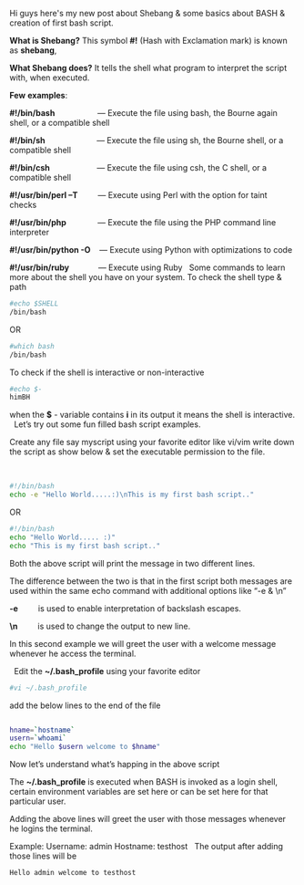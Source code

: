 Hi guys here's my new post about Shebang & some basics about BASH & creation of first bash script.


**What is Shebang?**
This symbol **#!** (Hash with Exclamation mark) is known as **shebang**,


**What Shebang does?**
It tells the shell what program to interpret the script with, when executed.


**Few** **examples**:


**#!/bin/bash**                   — Execute the file using bash, the Bourne again shell, or a compatible shell


**#!/bin/sh**                       — Execute the file using sh, the Bourne shell, or a compatible shell


**#!/bin/csh**                     — Execute the file using csh, the C shell, or a compatible shell


**#!/usr/bin/perl –T**         — Execute using Perl with the option for taint checks


**#!/usr/bin/php**              — Execute the file using the PHP command line interpreter


**#!/usr/bin/python -O**    — Execute using Python with optimizations to code


**#!/usr/bin/ruby**             — Execute using Ruby
 
Some commands to learn more about the shell you have on your system.
To check the shell type & path

```bash
#echo $SHELL
/bin/bash

```
OR
```bash
#which bash
/bin/bash

```
To check if the shell is interactive or non-interactive
```bash
#echo $-
himBH
```
when the **$** - variable contains **i** in its output it means the shell is interactive.
 
Let’s try out some fun filled bash script examples.

Create any file say myscript using your favorite editor like vi/vim write down the script as show below & set the executable permission to the file.

 
```bash
#!/bin/bash
echo -e "Hello World.....:)\nThis is my first bash script.."

```
OR
```bash
#!/bin/bash
echo "Hello World..... :)"
echo "This is my first bash script.."
```
Both the above script will print the message in two different lines.


The difference between the two is that in the first script both messages are used within the same echo command with additional options like “-e & \n”


**-e**         is used to enable interpretation of backslash escapes.


**\n**         is used to change the output to new line.
 

In this second example we will greet the user with a welcome message whenever he access the terminal.

 
Edit the **~/.bash_profile** using your favorite editor
```bash
#vi ~/.bash_profile

```
add the below lines to the end of the file
```bash

hname=`hostname`
usern=`whoami`
echo "Hello $usern welcome to $hname"

```
Now let’s understand what’s happing in the above script
 

The **~/.bash_profile** is executed when BASH is invoked as a login shell, certain environment variables are set here or can be set here for that particular user.


Adding the above lines will greet the user with those messages whenever he logins the terminal.


Example:
Username: admin
Hostname: testhost
 
The output after adding those lines will be
```bash
Hello admin welcome to testhost

```

